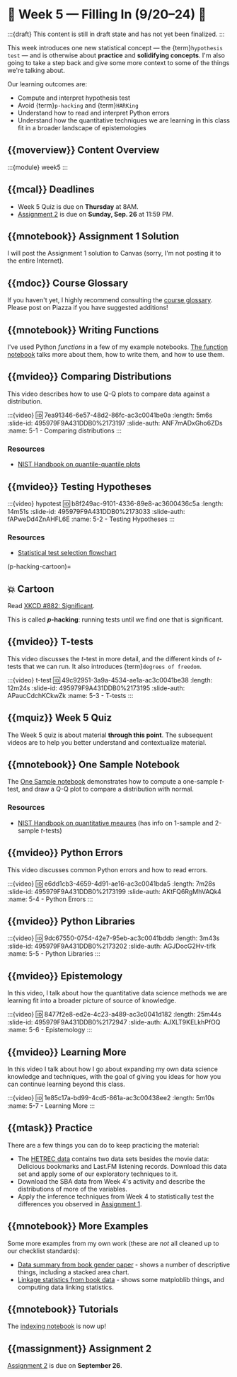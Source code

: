# 🚧 Week 5 — Filling In (9/20–24) 🚧

:::{draft}
This content is still in draft state and has not yet been finalized.
:::

This week introduces one new statistical concept — the {term}`hypothesis test` — and is otherwise about **practice** and **solidifying concepts**.
I'm also going to take a step back and give some more context to some of the things we're talking about.

Our learning outcomes are:

- Compute and interpret hypothesis test
- Avoid {term}`p-hacking` and {term}`HARKing`
- Understand how to read and interpret Python errors
- Understand how the quantitative techniques we are learning in this class fit in a broader landscape of epistemologies

## {{moverview}} Content Overview

:::{module} week5
:::

## {{mcal}} Deadlines

- Week 5 Quiz is due on **Thursday** at 8AM.
- [Assignment 2](../assignments/A2/index.md) is due on **Sunday, Sep. 26** at 11:59 PM.

## {{mnotebook}} Assignment 1 Solution

I will post the Assignment 1 solution to Canvas (sorry, I'm not posting it to the entire Internet).

## {{mdoc}} Course Glossary

If you haven't yet, I highly recommend consulting the [course glossary](../../resources/glossary.md).
Please post on Piazza if you have suggested additions!

## {{mnotebook}} Writing Functions

I've used Python *functions* in a few of my example notebooks.
[The function notebook](../../resources/tutorials/Functions.ipynb) talks more about them, how to write them, and how to use them.

## {{mvideo}} Comparing Distributions

This video describes how to use Q-Q plots to compare data against a distribution.

:::{video}
:id: 7ea91346-6e57-48d2-86fc-ac3c0041be0a
:length: 5m6s
:slide-id: 495979F9A431DDB0%2173197
:slide-auth: ANF7mADxGho6ZDs
:name: 5-1 - Comparing distributions
:::

### Resources

- [NIST Handbook on quantile-quantile plots](https://www.itl.nist.gov/div898/handbook/eda/section3/qqplot.htm)

## {{mvideo}} Testing Hypotheses

:::{video} hypotest
:id: b8f249ac-9101-4336-89e8-ac3600436c5a
:length: 14m51s
:slide-id: 495979F9A431DDB0%2173033
:slide-auth: fAPweDd4ZnAHFL6E
:name: 5-2 - Testing Hypotheses
:::

### Resources

- [Statistical test selection flowchart](http://timdraws.net/files/StatisticalTestFinder.pdf)

(p-hacking-cartoon)=
## 💥 Cartoon

Read [XKCD #882: Significant](https://xkcd.com/882/).

This is called **_p_-hacking**: running tests until we find one that is significant.

## {{mvideo}} T-tests

This video discusses the *t*-test in more detail, and the different kinds of *t*-tests that we can run.
It also introduces {term}`degrees of freedom`.

:::{video} t-test
:id: 49c92951-3a9a-4534-ae1a-ac3c0041be38
:length: 12m24s
:slide-id: 495979F9A431DDB0%2173195
:slide-auth: APaucCdchKCkwZk
:name: 5-3 - T-tests
:::

## {{mquiz}} Week 5 Quiz

The Week 5 quiz is about material **through this point**.
The subsequent videos are to help you better understand and contextualize material.

## {{mnotebook}} One Sample Notebook

The [One Sample notebook](../../resources/tutorials/OneSample.ipynb) demonstrates how to compute a one-sample *t*-test, and draw a Q-Q plot to compare a distribution with normal.

### Resources

- [NIST Handbook on quantitative meaures](https://www.itl.nist.gov/div898/handbook/eda/section3/eda35.htm) (has info on 1-sample and 2-sample *t*-tests)

## {{mvideo}} Python Errors

This video discusses common Python errors and how to read errors.

:::{video}
:id: e6dd1cb3-4659-4d91-ae16-ac3c0041bda5
:length: 7m28s
:slide-id: 495979F9A431DDB0%2173199
:slide-auth: AKtFQ6RgMhVAQk4
:name: 5-4 - Python Errors
:::

## {{mvideo}} Python Libraries

:::{video}
:id: 9dc67550-0754-42e7-95eb-ac3c0041bddb
:length: 3m43s
:slide-id: 495979F9A431DDB0%2173202
:slide-auth: AGJDocG2Hv-tifk
:name: 5-5 - Python Libraries
:::

## {{mvideo}} Epistemology

In this video, I talk about how the quantitative data science methods we are learning fit into a broader picture of source of knowledge.

:::{video}
:id: 8477f2e8-ed2e-4c23-a489-ac3c0041d182
:length: 25m44s
:slide-id: 495979F9A431DDB0%2172947
:slide-auth: AJXLT9KELkhPfOQ
:name: 5-6 - Epistemology
:::

## {{mvideo}} Learning More

In this video I talk about how I go about expanding my own data science knowledge and techniques, with the goal
of giving you ideas for how you can continue learning beyond this class.

:::{video}
:id: 1e85c17a-bd99-4cd5-861a-ac3c00438ee2
:length: 5m10s
:name: 5-7 - Learning More
:::

## {{mtask}} Practice

There are a few things you can do to keep practicing the material:

-   The [HETREC data](https://grouplens.org/datasets/hetrec-2011/) contains two data sets besides the movie data: Delicious bookmarks and Last.FM listening records.
    Download this data set and apply some of our exploratory techniques to it.
-   Download the SBA data from Week 4's activity and describe the distributions of more of the variables.
-   Apply the inference techniques from Week 4 to statistically test the differences you observed in [Assignment 1](../../assignments/A1/index.md).

## {{mnotebook}} More Examples

Some more examples from my own work (these are *not* all cleaned up to our checklist standards):

- [Data summary from book gender paper](DataSummary.ipynb) - shows a number of descriptive things, including a stacked area chart.
- [Linkage statistics from book data](https://github.com/BoiseState/bookdata-tools/blob/master/LinkageStats.ipynb) - shows some matploblib things, and computing data linking statistics.

## {{mnotebook}} Tutorials

The [indexing notebook](../../resources/tutorials/Indexing.ipynb) is now up!

## {{massignment}} Assignment 2

[Assignment 2](../assignments/A2/index.md) is due on **September 26**.
